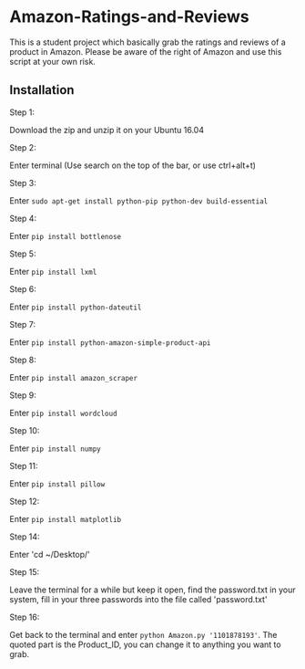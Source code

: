 # Amazon-Ratings-and-Reviews
This is a student project which basically grab the ratings and reviews of a product in Amazon. Please be aware of the right of Amazon and use this script at your own risk.

## Installation

Step 1:

Download the zip and unzip it on your Ubuntu 16.04

Step 2:

Enter terminal (Use search on the top of the bar, or use ctrl+alt+t)

Step 3:

Enter `sudo apt-get install python-pip python-dev build-essential`

Step 4:

Enter `pip install bottlenose`

Step 5:

Enter `pip install lxml`

Step 6:

Enter `pip install python-dateutil`

Step 7:

Enter `pip install python-amazon-simple-product-api`

Step 8:

Enter `pip install amazon_scraper`

Step 9:

Enter `pip install wordcloud`

Step 10:

Enter `pip install numpy`

Step 11:

Enter `pip install pillow`

Step 12:

Enter `pip install matplotlib`

Step 14:

Enter 'cd ~/Desktop/'

Step 15:

Leave the terminal for a while but keep it open, find the password.txt in your system, fill in your three passwords into the file called 'password.txt'

Step 16:

Get back to the terminal and enter `python Amazon.py '1101878193'`. The quoted part is the Product_ID, you can change it to anything you want to grab.






